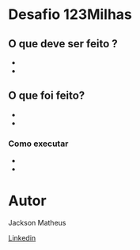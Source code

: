 # Desafio 123Milhas

## O que deve ser feito ?

-
-

## O que foi feito?

-
-

### Como executar

-
-

# Autor

Jackson Matheus

[Linkedin ](https://github.com/facebook/create-react-app)

